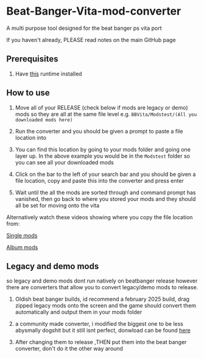 # Beat-Banger-Vita-mod-converter

A multi purpose tool designed for the beat banger ps vita port

If you haven't already, PLEASE read notes on the main GitHub page 


## Prerequisites 

1. Have [this](https://dotnet.microsoft.com/en-us/download/dotnet/thank-you/runtime-8.0.20-windows-x64-installer) runtime installed 

## How to use

1. Move all of your RELEASE (check below if mods are legacy or demo) mods so they are all at the same file level e.g. `BBVita/Modstest/(All you downloaded mods here)`

2. Run the converter and you should be given a prompt to paste a file location into

3. You can find this location by going to your mods folder and going one layer up. In the above example you would be in the `Modstest` folder so you can see all your downloaded mods

4. Click on the bar to the left of your search bar and you should be given a file location, copy and paste this into the converter and press enter

5. Wait until the all the mods are sorted through and command prompt has vanished, then go back to where you stored your mods and they should all be set for moving onto the vita

Alternatively watch these videos showing where you copy the file location from:

[Single mods](https://youtu.be/5_ihdTH654M)

[Album mods](https://youtu.be/Pgh-lVfgR4s)



## Legacy and demo mods

so legacy and demo mods dont run natively on beatbanger release however there are converters that allow you to convert legacy/demo mods to release.

1. Oldish beat banger builds, id recommend a february 2025 build, drag zipped legacy mods onto the screen and the game should convert them automatically and output them in your mods folder

2. a community made converter, i modified the biggest one to be less abysmally dogshit but it still isnt perfect, donwload can be found [here](https://drive.google.com/file/d/1RZLZBCJryJo8fACVsOVl4N_ydU61-OgJ/view?usp=drive_link)

3. After changing them to release ,THEN put them into the beat banger converter, don't do it the other way around
